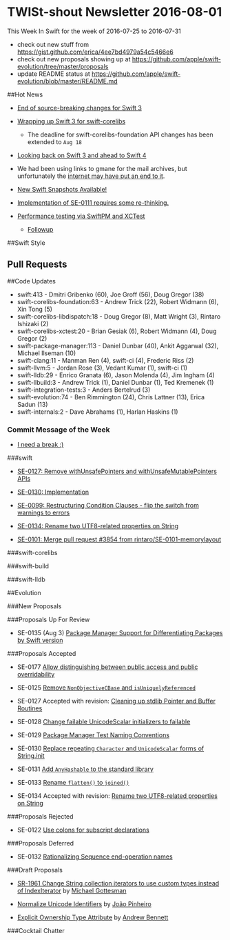 # TWISt-shout Newsletter 2016-08-01
This Week In Swift for the week of 2016-07-25 to 2016-07-31

* check out new stuff from https://gist.github.com/erica/4ee7bd4979a54c5466e6
* check out new proposals showing up at https://github.com/apple/swift-evolution/tree/master/proposals
* update README status at https://github.com/apple/swift-evolution/blob/master/README.md

##Hot News

* [End of source-breaking changes for Swift 3](https://lists.swift.org/pipermail/swift-evolution-announce/2016-July/000264.html)

* [Wrapping up Swift 3 for swift-corelibs](https://lists.swift.org/pipermail/swift-corelibs-dev/Week-of-Mon-20160725/000812.html)
  * The deadline for swift-corelibs-foundation API changes has been extended to `Aug 18`

* [Looking back on Swift 3 and ahead to	Swift 4](https://lists.swift.org/pipermail/swift-evolution-announce/2016-July/000269.html)

* We had been using links to gmane for the mail archives, but unfortunately the [internet may have put an end to it](https://lars.ingebrigtsen.no/2016/07/28/the-end-of-gmane/).

* [New Swift Snapshots Available!](https://lists.swift.org/pipermail/swift-users/Week-of-Mon-20160725/002690.html)

* [Implementation of SE-0111 requires some re-thinking.](https://lists.swift.org/pipermail/swift-dev/Week-of-Mon-20160725/002541.html)

* [Performance testing via SwiftPM and XCTest](https://lists.swift.org/pipermail/swift-corelibs-dev/Week-of-Mon-20160718/000809.html)
  * [Followup](https://lists.swift.org/pipermail/swift-corelibs-dev/Week-of-Mon-20160725/000810.html)

##Swift Style

## Pull Requests

##Code Updates

* swift:413 - Dmitri Gribenko (60), Joe Groff (56), Doug Gregor (38)
* swift-corelibs-foundation:63 - Andrew Trick (22), Robert Widmann (6), Xin Tong (5)
* swift-corelibs-libdispatch:18 - Doug Gregor (8), Matt Wright (3), Rintaro Ishizaki (2)
* swift-corelibs-xctest:20 - Brian Gesiak (6), Robert Widmann (4), Doug Gregor (2)
* swift-package-manager:113 - Daniel Dunbar (40), Ankit Aggarwal (32), Michael Ilseman (10)
* swift-clang:11 - Manman Ren (4), swift-ci (4), Frederic Riss (2)
* swift-llvm:5 - Jordan Rose (3), Vedant Kumar (1), swift-ci (1)
* swift-lldb:29 - Enrico Granata (6), Jason Molenda (4), Jim Ingham (4)
* swift-llbuild:3 - Andrew Trick (1), Daniel Dunbar (1), Ted Kremenek (1)
* swift-integration-tests:3 - Anders Bertelrud (3)
* swift-evolution:74 - Ben Rimmington (24), Chris Lattner (13), Erica Sadun (13)
* swift-internals:2 - Dave Abrahams (1), Harlan Haskins (1)

### Commit Message of the Week

* [I need a break :)](https://github.com/apple/swift-lldb/commit/493bd036c1feab9bc693ef575870bf53a0049ca1)

###swift
  
* [SE-0127: Remove withUnsafePointers and withUnsafeMutablePointers APIs](https://github.com/apple/swift/commit/112451c44afa951a7e6447e8b2dc7c52d756dd16)
  
* [SE-0130: Implementation](https://github.com/apple/swift/commit/a798852cb42edbc23a11ddfe3dc2c1a6ab2eebd6)
  
* [SE-0099: Restructuring Condition Clauses - flip the switch from warnings to errors](https://github.com/apple/swift/commit/abea7199a7ecc80f069a2061259301235d0abc6e)

* [SE-0134: Rename two UTF8-related properties on String ](https://github.com/apple/swift/commit/b0fdb80f7941f0f3a039d444bb2016fcbfca0700)

* [SE-0101: Merge pull request #3854 from rintaro/SE-0101-memorylayout](https://github.com/apple/swift/commit/99dffd768217fd8840aac88f1c07e172f324476c)
  
###swift-corelibs

###swift-build

###swift-lldb

##Evolution

###New Proposals

###Proposals Up For Review

* SE-0135 (Aug 3) [Package Manager Support for Differentiating Packages by Swift version](https://github.com/apple/swift-evolution/blob/master/proposals/0135-package-manager-support-for-differentiating-packages-by-swift-version.md)

###Proposals Accepted

* SE-0177 [Allow distinguishing between public access and public overridability](https://lists.swift.org/pipermail/swift-evolution-announce/2016-July/000268.html)

* SE-0125 [Remove `NonObjectiveCBase` and `isUniquelyReferenced`](https://lists.swift.org/pipermail/swift-evolution-announce/2016-July/000261.html)

* SE-0127 Accepted with revision: [Cleaning up stdlib Pointer and Buffer Routines](https://lists.swift.org/pipermail/swift-evolution-announce/2016-July/000262.html)

* SE-0128 [Change failable UnicodeScalar initializers to failable](https://lists.swift.org/pipermail/swift-evolution-announce/2016-July/000259.html)

* SE-0129 [Package Manager Test Naming Conventions](https://lists.swift.org/pipermail/swift-evolution/Week-of-Mon-20160725/025590.html)

* SE-0130 [Replace repeating `Character` and `UnicodeScalar` forms of String.init](https://lists.swift.org/pipermail/swift-evolution-announce/2016-July/000260.html)

* SE-0131 [Add `AnyHashable` to the standard library](https://lists.swift.org/pipermail/swift-evolution-announce/2016-July/000263.html)

* SE-0133 [Rename `flatten()` to `joined()`](https://lists.swift.org/pipermail/swift-evolution-announce/2016-July/000265.html)

* SE-0134 Accepted with revision: [Rename two UTF8-related properties on String](https://lists.swift.org/pipermail/swift-evolution-announce/2016-July/000266.html)

###Proposals Rejected

* SE-0122 [Use colons for subscript declarations](https://lists.swift.org/pipermail/swift-evolution-announce/2016-July/000258.html)

###Proposals Deferred

* SE-0132 [Rationalizing Sequence end-operation names](https://lists.swift.org/pipermail/swift-evolution-announce/2016-July/000267.html)
  
###Draft Proposals

* [SR-1961 Change String collection iterators to use custom types instead of IndexIterator](https://github.com/gottesmm/swift-evolution/blob/8277168808c9c2de007be0d116320dde8fda4316/proposals/NNNN-Change%20String%20collection%20iterators%20to%20use%20custom%20types%20instead%20of%20IndexIteratorT.md) by [Michael Gottesman](mgottesman@apple.com)

* [Normalize Unicode Identifiers](https://gist.github.com/JoaoPinheiro/5f226f46c67d235a7039c775a4300800) by [João Pinheiro](joao@joaopinheiro.org)

* [Explicit Ownership Type Attribute](https://github.com/therealbnut/swift-evolution/blob/therealbnut-explicit-ownership/proposals/NNNN-explicit-ownership-type-attribute.md) by [Andrew Bennett](cacoyi@gmail.com)

###Cocktail Chatter

